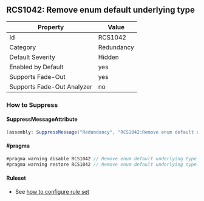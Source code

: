 ## RCS1042: Remove enum default underlying type

Property | Value
--- | --- 
Id | RCS1042
Category | Redundancy
Default Severity | Hidden
Enabled by Default | yes
Supports Fade-Out | yes
Supports Fade-Out Analyzer | no

### How to Suppress

#### SuppressMessageAttribute

```csharp
[assembly: SuppressMessage("Redundancy", "RCS1042:Remove enum default underlying type.", Justification = "<Pending>")]
```

#### \#pragma

```csharp
#pragma warning disable RCS1042 // Remove enum default underlying type.
#pragma warning restore RCS1042 // Remove enum default underlying type.
```

#### Ruleset

* See [how to configure rule set](../HowToConfigureAnalyzers.md)

